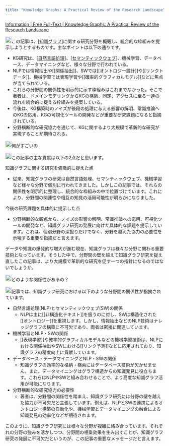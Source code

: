 ```yaml
---
title: "Knowledge Graphs: A Practical Review of the Research Landscape"
---
```


[Information | Free Full-Text | Knowledge Graphs: A Practical Review of the Research Landscape](https://www.mdpi.com/2078-2489/13/4/161)

<img src='https://scrapbox.io/api/pages/nishio/claude/icon' alt='claude.icon' height="19.5"/>この記事は、[[知識グラフ]](KG)に関する研究分野を概観し、統合的な枠組みを提示しようとするものです。主なポイントは以下の通りです。
- KG研究は、[[自然言語処理]](NLP)、[[セマンティックウェブ]](SW)、機械学習、データベース、データマイニングなど、様々な分野で行われている。
- NLPでは情報抽出や[[関係抽出]]、SWでは[[オントロジー設計]]や[[リンクトデータ]]、機械学習では表現学習や[[確率的グラフィカルモデル]]などに焦点が当てられている。
- これらの分野間の関係性を明示的に示す枠組みはこれまでなかった。そこで著者は、ドメインモデリングからKGの構築、同定、アクセスに至る一連の流れを統合的に捉える枠組みを提案している。
- 今後は、KG構築時のノイズが後段の処理に与える影響の解明、常識推論へのKGの応用、KGの可視化ツールの開発などが重要な研究課題になると指摘されている。
- 分野横断的な研究協力を通じて、KGに関するより大規模で革新的な研究が実現することが期待される。

<img src='https://scrapbox.io/api/pages/nishio/nishio/icon' alt='nishio.icon' height="19.5"/>何がすごいの

<img src='https://scrapbox.io/api/pages/nishio/claude/icon' alt='claude.icon' height="19.5"/>この記事の主な貢献は以下の2点だと思います。

知識グラフに関する研究を俯瞰的に捉えた点
- 従来、知識グラフの研究は自然言語処理、セマンティックウェブ、機械学習など様々な分野で個別に行われてきました。しかしこの記事では、それらの関係性を明示的に整理し、統合的な枠組みの中で位置づけています。これにより、分野間の関連性や相互の知見の活用可能性が明らかになりました。

今後の研究課題を具体的に提示した点
- 分野横断的な観点から、ノイズの影響の解明、常識推論への応用、可視化ツールの開発など、知識グラフ研究の発展に向けた具体的な課題を提示しています。これは、個別分野の深掘りだけでなく、分野を越えた協力の必要性を示唆する重要な指摘だと言えます。

データや知識の爆発的な増大が進む現在、知識グラフは様々な分野に関わる重要技術となっています。そうした中で、分野間の壁を越えて知識グラフ研究を捉え直したこの記事は、より大規模で革新的な研究を促す一つの指針になるのではないでしょうか。

<img src='https://scrapbox.io/api/pages/nishio/nishio/icon' alt='nishio.icon' height="19.5"/>どのような関係性があるの？

<img src='https://scrapbox.io/api/pages/nishio/claude/icon' alt='claude.icon' height="19.5"/>記事では、知識グラフ研究における以下のような分野間の関係性が指摘されています。
- 自然言語処理(NLP)とセマンティックウェブ(SW)の関係
    - NLPは主に[[非構造化テキスト]]を扱うのに対し、SWは構造化された[[オントロジー]]を重視します。しかし、情報抽出などのNLP技術はナレッジグラフの構築に不可欠であり、両者は密接に関連しています。
- 機械学習とNLP・SWの関係
    - [[表現学習]]や確率的グラフィカルモデルなどの機械学習技術は、NLPにおける関係抽出やSWにおける[[リンク予測]]などに応用されており、知識グラフの精度向上に貢献しています。
- データベース・データマイニングとNLP・SWの関係
    - 知識グラフの効率的な格納・検索にはデータベース技術が欠かせません。また、データマイニングはグラフ構造からの知識発見に役立ちます。これらはNLPやSWと組み合わせることで、より高度な知識グラフ活用が可能になります。
- 分野横断的な研究協力の必要性
    - 著者は、分野間の関係性を踏まえ、知識グラフ研究には分野の壁を越えた協力が不可欠だと主張しています。例えば、NLPとSWの連携によるオントロジー構築の自動化や、機械学習とデータマイニングの融合による知識発見の効率化などが期待されます。

このように、知識グラフ研究には様々な分野が複雑に絡み合っています。それぞれの分野の強みを活かしつつ、分野間の相乗効果を生み出すことが、知識グラフ研究の発展に不可欠だというのが、この記事の重要なメッセージだと言えます。